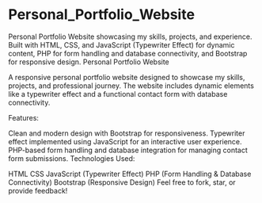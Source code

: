 # Personal_Portfolio_Website
Personal Portfolio Website showcasing my skills, projects, and experience. Built with HTML, CSS, and JavaScript (Typewriter Effect) for dynamic content, PHP for form handling and database connectivity, and Bootstrap for responsive design.
Personal Portfolio Website

A responsive personal portfolio website designed to showcase my skills, projects, and professional journey. The website includes dynamic elements like a typewriter effect and a functional contact form with database connectivity.

Features:

Clean and modern design with Bootstrap for responsiveness.
Typewriter effect implemented using JavaScript for an interactive user experience.
PHP-based form handling and database integration for managing contact form submissions.
Technologies Used:

HTML
CSS
JavaScript (Typewriter Effect)
PHP (Form Handling & Database Connectivity)
Bootstrap (Responsive Design)
Feel free to fork, star, or provide feedback!
